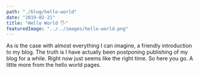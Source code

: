 ```yaml
---
path: "./blog/hello-world"
date: "2019-02-21"
title: "Hello World 🖐"
featuredImage: "../../images/hello-world.png"
---
```


As is the case with almost everything I can imagine, a friendly introduction to my blog.
The truth is I have actually been postponing publishing of my blog for a while.
Right now just seems like the right time. So here you go. A little more from the hello world pages.